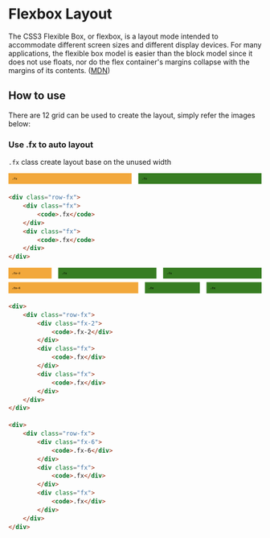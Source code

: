 # Flexbox Layout

The CSS3 Flexible Box, or flexbox, is a layout mode intended to accommodate different screen sizes and different display devices. For many applications, the flexible box model is easier than the block model since it does not use floats, nor do the flex container's margins collapse with the margins of its contents. ([MDN](https://developer.mozilla.org/en-US/docs/Web/CSS/CSS_Flexible_Box_Layout/Using_CSS_flexible_boxes))

## How to use

There are 12 grid can be used to create the layout, simply refer the images below:

### Use .fx to auto layout

`.fx` class create layout base on the unused width

![alt text](https://github.com/maulanaahmadarif/flex-by-me/blob/master/dist/images/example1.png)

```html
<div class="row-fx">
    <div class="fx">
        <code>.fx</code>
    </div>
    <div class="fx">
        <code>.fx</code>
    </div>
</div>
```

![alt text ](https://github.com/maulanaahmadarif/flex-by-me/blob/master/dist/images/example2.png)

```html
<div>
    <div class="row-fx">
        <div class="fx-2">
            <code>.fx-2</div>
        </div>
        <div class="fx">
            <code>.fx</div>
        </div>
        <div class="fx">
            <code>.fx</div>
        </div>
    </div>
</div>

<div>
    <div class="row-fx">
        <div class="fx-6">
            <code>.fx-6</div>
        </div>
        <div class="fx">
            <code>.fx</div>
        </div>
        <div class="fx">
            <code>.fx</div>
        </div>
    </div>
</div>
```